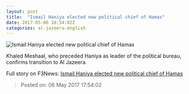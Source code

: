 ```yaml
---
layout: post
title:  "Ismail Haniya elected new political chief of Hamas"
date: 2017-05-06 18:54:02Z
categories: al-jazeera-english
---
```


![Ismail Haniya elected new political chief of Hamas](http://www.aljazeera.com/mritems/Images/2017/5/6/a1924ef5a21842b99d9b5324e2253f3c_18.jpg)

Khaled Meshaal, who preceded Haniya as leader of the political bureau, confirms transition to Al Jazeera.


Full story on F3News: [Ismail Haniya elected new political chief of Hamas](http://www.f3nws.com/n/3PY3XE)

> Posted on: 06 May 2017 17:54:02
